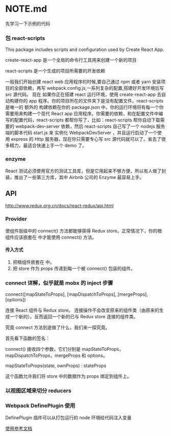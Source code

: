 # NOTE.md

先学习一下示例的代码

### 包 react-scripts

This package includes scripts and configuration used by Create React App.

create-react-app 是一个全局的命令行工具用来创建一个新的项目

react-scripts 是一个生成的项目所需要的开发依赖

一般我们开始创建 react web 应用程序的时候,要自己通过 npm 或者 yarn 安装项目的全部依赖，再写 webpack.config.js,一系列复杂的配置,搭建好开发环境后写 src 源代码。
现在 如果你正在搭建 react 运行环境，使用 create-react-app 去自动构建你的 app 程序。你的项目所在的文件夹下是没有配置文件。react-scripts 是唯一的 额外的 构建依赖在你的 package.json 中，你的运行环境将有每一个你需要用来构建一个现代 React app 应用程序。你需要的依赖，和在配置文件中编写的配置代码，react-scripts 都帮你写了，比如：react-scripts 帮你自动下载需要的 webpack-dev-server 依赖，然后 react-scripts 自己写了一个 nodejs 服务端的脚本代码 start.js 来 实例化 WebpackDevServer ，并且运行启动了一个使用 express 的 Http 服务器，现在你只需要专心写 src 源代码就可以了。省去了很多精力，最适合快速上手一个 demo 了。

### enzyme

React 测试必须使用官方的测试工具库，但是它用起来不够方便，所以有人做了封装，推出了一些第三方库，其中 Airbnb 公司的 Enzyme 最容易上手。

## API

http://www.redux.org.cn/docs/react-redux/api.html

### Provider

<Provider store> 使组件层级中的 connect() 方法都能够获得 Redux store。正常情况下，你的根组件应该嵌套在 <Provider> 中才能使用 connect() 方法。

#### 传入方式

1. 把根组件嵌套在 <Provider> 中。
2. 把 store 作为 props 传递到每一个被 connect() 包装的组件。

### connect 详解，似乎就是 mobx 的 inject 步骤

connect([mapStateToProps], [mapDispatchToProps], [mergeProps], [options])

连接 React 组件与 Redux store。
连接操作不会改变原来的组件类（由原来的生成一个新的）。反而返回一个新的已与 Redux store 连接的组件类。

究竟 connect 方法到底做了什么，我们来一探究竟。

首先看下函数的签名：

connect() 接收四个参数，它们分别是 mapStateToProps，mapDispatchToProps，mergeProps 和 options。

mapStateToProps(state, ownProps) : stateProps

这个函数允许我们将 store 中的数据作为 props 绑定到组件上。

### 以视图区域来切分 reducers

### Webpack DefinePlugin 使用

DefinePlugin 插件可以从打包运行的 node 环境给代码注入变量

[使用参考文档](https://www.jianshu.com/p/887f0454ef96)
